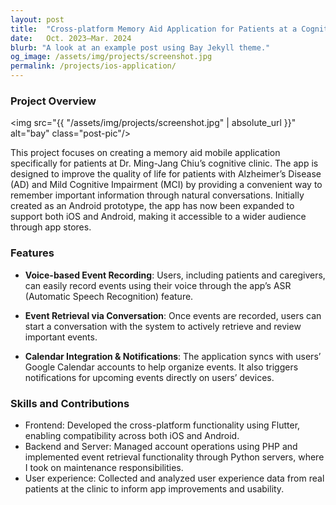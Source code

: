 ```yaml
---
layout: post
title:  "Cross-platform Memory Aid Application for Patients at a Cognitive Clinic (launching on app stores soon)"
date:   Oct. 2023–Mar. 2024 
blurb: "A look at an example post using Bay Jekyll theme."
og_image: /assets/img/projects/screenshot.jpg
permalink: /projects/ios-application/
---
```

### Project Overview
<img src="{{ "/assets/img/projects/screenshot.jpg" | absolute_url }}" alt="bay" class="post-pic"/>
<br />

This project focuses on creating a memory aid mobile application specifically for patients at Dr. Ming-Jang Chiu’s cognitive clinic. The app is designed to improve the quality of life for patients with Alzheimer’s Disease (AD) and Mild Cognitive Impairment (MCI) by providing a convenient way to remember important information through natural conversations. Initially created as an Android prototype, the app has now been expanded to support both iOS and Android, making it accessible to a wider audience through app stores.


### Features 

*  **Voice-based Event Recording**: Users, including patients and caregivers, can easily record events using their voice through the app’s ASR (Automatic Speech Recognition) feature.

* **Event Retrieval via Conversation**: Once events are recorded, users can start a conversation with the system to actively retrieve and review important events.

* **Calendar Integration & Notifications**: The application syncs with users’ Google Calendar accounts to help organize events. It also triggers notifications for upcoming events directly on users’ devices.


### Skills and Contributions

* Frontend: Developed the cross-platform functionality using Flutter, enabling compatibility across both iOS and Android.
* Backend and Server: Managed account operations using PHP and implemented event retrieval functionality through Python servers, where I took on maintenance responsibilities.
* User experience: Collected and analyzed user experience data from real patients at the clinic to inform app improvements and usability.